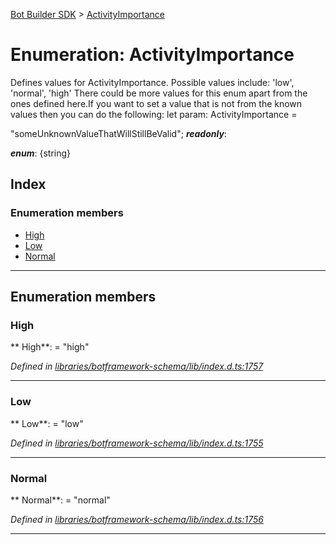 [Bot Builder SDK](../README.md) > [ActivityImportance](../enums/botbuilder.activityimportance.md)



# Enumeration: ActivityImportance


Defines values for ActivityImportance. Possible values include: 'low', 'normal', 'high' There could be more values for this enum apart from the ones defined here.If you want to set a value that is not from the known values then you can do the following: let param: ActivityImportance =

<activityimportance>"someUnknownValueThatWillStillBeValid";</activityimportance>
*__readonly__*: 

*__enum__*: {string}


## Index

### Enumeration members

* [High](botbuilder.activityimportance.md#high)
* [Low](botbuilder.activityimportance.md#low)
* [Normal](botbuilder.activityimportance.md#normal)



---
## Enumeration members
<a id="high"></a>

###  High

** High**:    = "high"

*Defined in [libraries/botframework-schema/lib/index.d.ts:1757](https://github.com/Microsoft/botbuilder-js/blob/09ad751/libraries/botframework-schema/lib/index.d.ts#L1757)*





___

<a id="low"></a>

###  Low

** Low**:    = "low"

*Defined in [libraries/botframework-schema/lib/index.d.ts:1755](https://github.com/Microsoft/botbuilder-js/blob/09ad751/libraries/botframework-schema/lib/index.d.ts#L1755)*





___

<a id="normal"></a>

###  Normal

** Normal**:    = "normal"

*Defined in [libraries/botframework-schema/lib/index.d.ts:1756](https://github.com/Microsoft/botbuilder-js/blob/09ad751/libraries/botframework-schema/lib/index.d.ts#L1756)*





___


